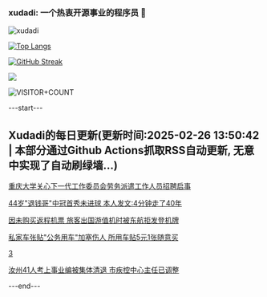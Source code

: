 ### xudadi: 一个热衷开源事业的程序员 👋

![xudadi](https://github-readme-stats-git-masterorgs-github-readme-stats-team.vercel.app/api?username=xudadi)

[![Top Langs](https://github-readme-stats.vercel.app/api/top-langs/?username=xudadi)](https://github.com/anuraghazra/github-readme-stats)

[![GitHub Streak](https://streak-stats.demolab.com?user=xudadi&locale=zh_Hans)](https://git.io/streak-stats)

![](https://raw.githubusercontent.com/xudadi/xudadi/main/assets/github-contribution-grid-snake.svg)

![VISITOR+COUNT](https://komarev.com/ghpvc/?username=xudadi&label=VISITOR+COUNT)


---start---

## Xudadi的每日更新(更新时间:2025-02-26 13:50:42 | 本部分通过Github Actions抓取RSS自动更新, 无意中实现了自动刷绿墙...)

[重庆大学关心下一代工作委员会劳务派遣工作人员招聘启事](https://www.gongkaoleida.com/article/2300423)

[44岁"退钱哥"中冠首秀未进球 本人发文:4分钟走了40年](https://m.163.com/news/article/JP9E1VD205561G0D.html)

[因未购买返程机票 旅客出国游值机时被东航拒发登机牌](https://m.163.com/news/article/JP8KNNVR05561G0D.html)

[私家车张贴"公务用车"加塞伤人 所用车贴5元1张随意买](https://m.163.com/news/article/JPAA9BOE0514R9P4.html)

[3](https://m.163.com/touch/news/sub/domestic)

[汝州41人考上事业编被集体清退 市疾控中心主任已调整](https://m.163.com/news/article/JP95EAFI0514R9P4.html)

---end---
